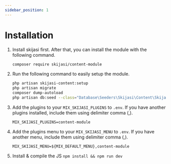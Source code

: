 ```yaml
---
sidebar_position: 1
---
```


# Installation

1. Install skijasi first. After that, you can install the module with the following command.

    ```bash
    composer require skijasi/content-module
    ```

1. Run the following command to easily setup the module.

    ```bash
    php artisan skijasi-content:setup
    php artisan migrate
    composer dump-autoload
    php artisan db:seed --class="Database\Seeders\Skijasi\Content\SkijasiContentModuleSeeder"
    ```

1. Add the plugins to your `MIX_SKIJASI_PLUGINS` to `.env`. If you have another plugins installed, include them using delimiter comma (,).

    ```
    MIX_SKIJASI_PLUGINS=content-module
    ```

1. Add the plugins menu to your `MIX_SKIJASI_MENU` to `.env`. If you have another menu, include them using delimiter comma (,).

    ```
    MIX_SKIJASI_MENU=${MIX_DEFAULT_MENU},content-module
    ```
    
1. Install & compile the JS `npm install && npm run dev`